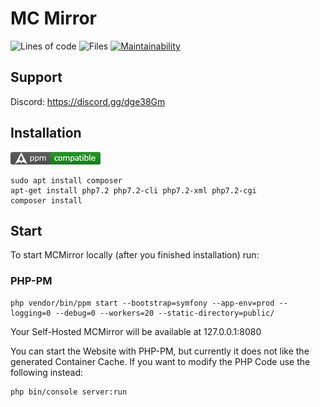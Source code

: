# MC Mirror
![Lines of code](https://tokei.rs/b1/github/MCMirror/MCMirror?category=code)
![Files](https://tokei.rs/b1/github/AuthMe/AuthMeReloaded?category=files)
[![Maintainability](https://api.codeclimate.com/v1/badges/961f59c5aff8d3c046df/maintainability)](https://codeclimate.com/github/MCMirror/MCMirror/maintainability)

## Support
Discord: https://discord.gg/dge38Gm

## Installation
[![PPM Compatible](https://raw.githubusercontent.com/php-pm/ppm-badge/master/ppm-badge.png)](https://github.com/php-pm/php-pm)

```
sudo apt install composer
apt-get install php7.2 php7.2-cli php7.2-xml php7.2-cgi
composer install
```

## Start
To start MCMirror locally (after you finished installation) run:


### PHP-PM
```
php vendor/bin/ppm start --bootstrap=symfony --app-env=prod --logging=0 --debug=0 --workers=20 --static-directory=public/
```
Your Self-Hosted MCMirror will be available at 127.0.0.1:8080


You can start the Website with PHP-PM, but currently it does not like the generated Container Cache. If you want to modify the PHP Code use the following instead:
```
php bin/console server:run
```
